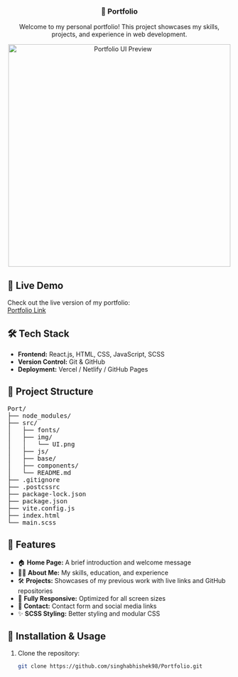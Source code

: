 <div align="center">
  <h3>📌 Portfolio</h3>
    <p>Welcome to my personal portfolio! This project showcases my skills, projects, and experience in web development.</p>
  <img src="src/img/UI.png" alt="Portfolio UI Preview" width="500" />
</div>

## 🚀 Live Demo
Check out the live version of my portfolio:  
[Portfolio Link](https://codebyabhi.netlify.app/)

## 🛠️ Tech Stack
- **Frontend:** React.js, HTML, CSS, JavaScript, SCSS  
- **Version Control:** Git & GitHub  
- **Deployment:** Vercel / Netlify / GitHub Pages  

## 💂️ Project Structure

<pre>
Port/
├── node_modules/
├── src/
│   ├── fonts/
│   ├── img/
│   │   └── UI.png
│   ├── js/
│   ├── base/
│   ├── components/
│   └── README.md
├── .gitignore
├── .postcssrc
├── package-lock.json
├── package.json
├── vite.config.js
├── index.html
└── main.scss
</pre>

## 📸 Features
- 🏠 **Home Page:** A brief introduction and welcome message  
- 👨‍💻 **About Me:** My skills, education, and experience  
- 🛠 **Projects:** Showcases of my previous work with live links and GitHub repositories  
- 💎 **Fully Responsive:** Optimized for all screen sizes  
- 📢 **Contact:** Contact form and social media links  
- ✨ **SCSS Styling:** Better styling and modular CSS  

## 📌 Installation & Usage
1. Clone the repository:
   ```sh
   git clone https://github.com/singhabhishek98/Portfolio.git
